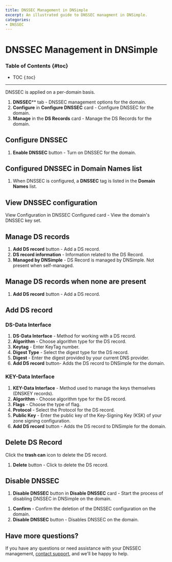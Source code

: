 ```yaml
---
title: DNSSEC Management in DNSimple
excerpt: An illustrated guide to DNSSEC managment in DNSimple.
categories:
- DNSSEC
---
```


# DNSSEC Management in DNSimple

### Table of Contents {#toc}
* TOC
 {:toc}
---

DNSSEC is applied on a per-domain basis. 

 <!--- needs screenshot -->
 
1. **DNSSEC**** tab - DNSSEC management options for the domain.
1. **Configure** in **Configure DNSSEC** card - Configure DNSSEC for the domain. 
1. **Manage** in the **DS Records** card - Manage the DS Records for the domain. 

## Configure DNSSEC

<!--- needs screenshot -->

1. **Enable DNSSEC** button - Turn on DNSSEC for the domain.

## Configured DNSSEC in Domain Names list

<!--- needs screenshot -->

1. When DNSSEC is configured, a **DNSSEC** tag is listed in the **Domain Names** list. 

## View DNSSEC configuration

<!--- needs screenshot -->

View Configuration in DNSSEC Configured card - View the domain's DNSSEC key set.

## Manage DS records

<!--- needs screenshot -->

1. **Add DS record** button - Add a DS record.
1. **DS record information** - Information related to the DS Record.
1. **Managed by DNSimple** - DS Record is managed by DNSimple. Not present when self-managed.

## Manage DS records when none are present

<!--- needs screenshot -->

1. **Add DS record** button - Add a DS record.

## Add DS record

### DS-Data Interface

<!--- needs screenshot -->

1. **DS-Data Interface** - Method for working with a DS record.
1. **Algorithm** - Choose algorithm type for the DS record.
1. **Keytag** - Enter KeyTag number.
1. **Digest Type** - Select the digest type for the DS record.
1. **Digest** - Enter the digest provided by your current DNS provider.
1. **Add DS record** button- Adds the DS record to DNSimple for the domain. 

### KEY-Data Interface

<!--- needs screenshot -->

1. **KEY-Data Interface** - Method used to manage the keys themselves (DNSKEY records).
1. **Algorithm** - Choose algorithm type for the DS record.
1. **Flags** - Choose the type of flag.
1. **Protocol** - Select the Protocol for the DS record.
1. **Public Key** - Enter the public key of the Key-Signing Key (KSK) of your zone signing configuration.
1. **Add DS record** button - Adds the DS record to DNSimple for the domain.

## Delete DS Record

<!--- needs screenshot -->

Click the **trash can** icon to delete the DS record. 

<!--- needs screenshot -->

1. **Delete** button - Click to delete the DS record.

## Disable DNSSEC

<!--- needs screenshot -->

1. **Disable DNSSEC** button in **Disable DNSSEC** card - Start the process of disabling DNSSEC in DNSimple on the domain. 

<!--- needs screenshot -->

1. **Confirm** - Confirm the deletion of the DNSSEC configuration on the domain.
1. **Disable DNSSEC** button - Disables DNSSEC on the domain. 

## Have more questions? 
If you have any questions or need assistance with your DNSSEC management, [contact support](https://dnsimple.com/feedback), and we'll be happy to help.
